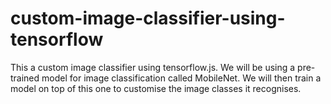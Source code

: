 # custom-image-classifier-using-tensorflow
This a custom image classifier using tensorflow.js. We will be using a pre-trained model for image classification called MobileNet. We will then train a model on top of this one to customise the image classes it recognises.
